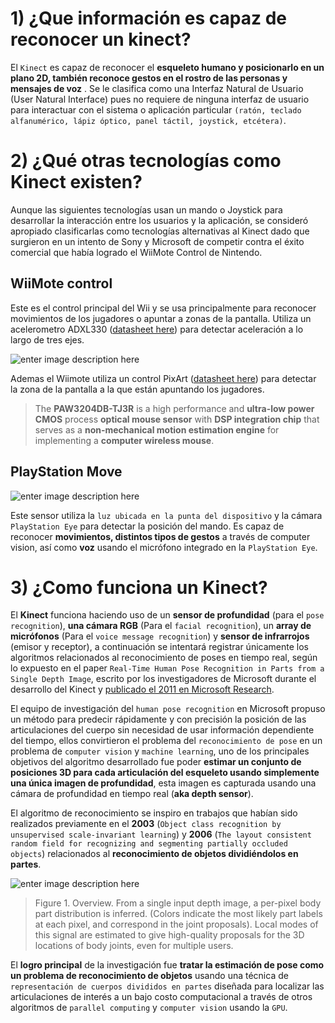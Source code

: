 
# 1) ¿Que información es capaz de reconocer un kinect?

El `Kinect` es capaz de reconocer el **esqueleto humano y posicionarlo en un plano 2D, también reconoce gestos en el rostro de las personas y mensajes de voz** . Se le clasifica como una Interfaz Natural de Usuario (User Natural Interface) pues no requiere de ninguna interfaz de usuario para  interactuar con el sistema o aplicación particular `(ratón, teclado alfanumérico, lápiz óptico, panel táctil, joystick, etcétera)`.   

# 2) ¿Qué otras tecnologías como Kinect existen?

Aunque las siguientes tecnologías usan un mando o Joystick para desarrollar la interacción entre los usuarios y la aplicación, se consideró apropiado clasificarlas como tecnologías alternativas al Kinect dado que surgieron en un intento de Sony y Microsoft de competir contra el éxito comercial que había logrado el WiiMote Control de Nintendo.

## WiiMote control

Este es el control principal del Wii y se usa principalmente para reconocer movimientos de los jugadores o apuntar a zonas de la pantalla.
Utiliza un acelerometro ADXL330 ([datasheet here](https://www.sparkfun.com/datasheets/Components/ADXL330_0.pdf)) para detectar aceleración a lo largo de tres ejes.

![enter image description here](https://upload.wikimedia.org/wikipedia/commons/a/ad/RVL-A-CW.jpg)

Ademas el Wiimote utiliza un control PixArt  ([datasheet here](http://www.pixart.com.tw/upload/PAW3204DB-TJ3R_DS_S_V1.0_20130514150631.pdf)) para detectar la zona de la pantalla a la que están apuntando los jugadores.

> The **PAW3204DB-TJ3R** is a high performance and **ultra-low power CMOS** process **optical mouse sensor** with **DSP integration chip** that serves as a **non-mechanical motion estimation engine** for implementing a **computer wireless mouse**.

## PlayStation Move

![enter image description here](https://upload.wikimedia.org/wikipedia/commons/7/7f/PlayStation_Move_Motion_Controller.jpg)

Este sensor utiliza la `luz ubicada en la punta del dispositivo` y la cámara `PlayStation Eye` para detectar la posición del mando.  Es capaz de reconocer **movimientos, distintos tipos de gestos** a través de computer vision, así como **voz** usando el micrófono integrado en la `PlayStation Eye`.

# 3) ¿Como funciona un Kinect?

El **Kinect** funciona haciendo uso de un **sensor de profundidad** (para el `pose recognition`), **una cámara RGB** (Para el `facial recognition`), un **array de micrófonos** (Para el `voice message recognition`) y **sensor de infrarrojos** (emisor y receptor), a continuación se intentará registrar únicamente los algoritmos relacionados al reconocimiento de poses en tiempo real, según lo expuesto en el paper `Real-Time Human Pose Recognition in Parts from a Single Depth Image`, escrito por los investigadores de Microsoft durante el desarrollo del Kinect y [publicado el 2011 en Microsoft Research](https://www.microsoft.com/en-us/research/publication/real-time-human-pose-recognition-in-parts-from-a-single-depth-image/?from=http://research.microsoft.com/apps/pubs/default.aspx?id=145347).

El equipo de investigación del `human pose recognition` en Microsoft propuso un método para predecir rápidamente y con precisión la posición de las articulaciones del cuerpo sin necesidad de usar información dependiente del tiempo, ellos convirtieron el problema del `reconocimiento de pose` en un problema de `computer vision` y `machine learning`, uno de los principales objetivos del algoritmo desarrollado fue poder **estimar un conjunto de posiciones 3D para cada articulación del esqueleto usando simplemente una única imagen de profundidad**, esta imagen es capturada usando una cámara de profundidad en tiempo real (**aka depth sensor**).

El algoritmo de reconocimiento se inspiro en trabajos que habían sido realizados previamente en el **2003** (`Object class recognition by unsupervised scale-invariant learning`) y **2006** (`The layout consistent random field for recognizing and segmenting partially occluded objects`) relacionados al **reconocimiento de objetos dividiéndolos en partes**.

![enter image description here](https://i.imgur.com/Q9VWPqV.png)
> Figure 1. Overview. From a single input depth image, a per-pixel body part distribution is inferred. (Colors indicate the most likely part labels at each pixel, and correspond in the joint proposals). Local modes of this signal are estimated to give high-quality proposals for the 3D locations of body joints, even for multiple users.

El **logro principal** de la investigación fue **tratar la estimación de pose como un problema de reconocimiento de objetos** usando una técnica de `representación de cuerpos divididos en partes` diseñada para localizar las articulaciones de interés a un bajo costo computacional a través de otros algoritmos de `parallel computing` y `computer vision` usando la `GPU`.